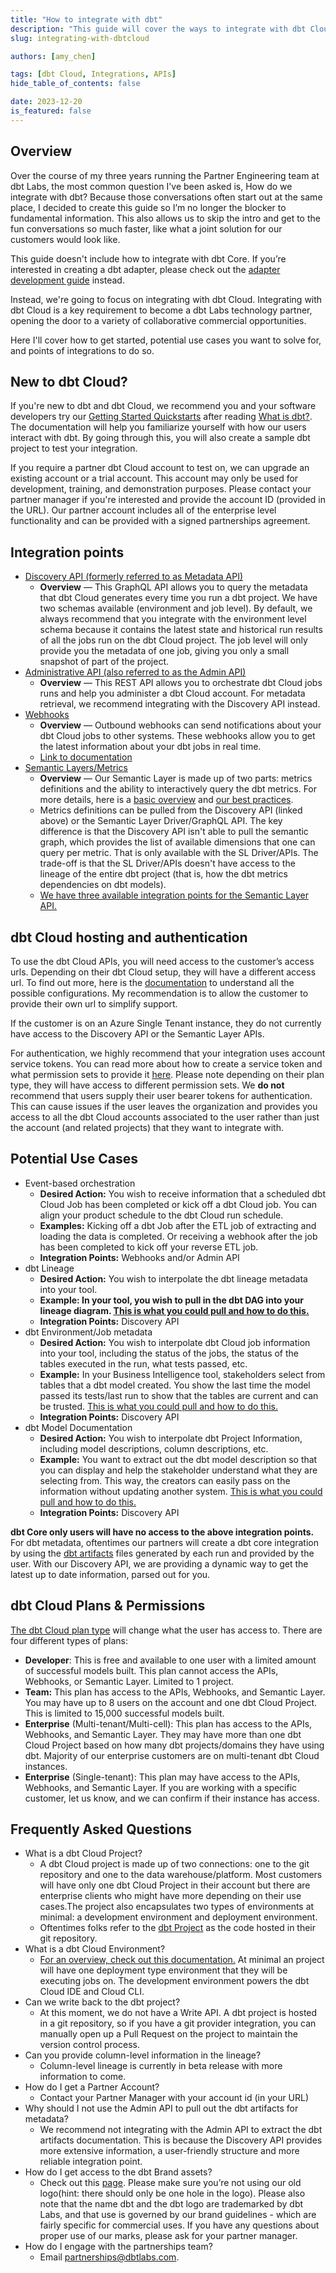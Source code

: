```yaml
---
title: "How to integrate with dbt"
description: "This guide will cover the ways to integrate with dbt Cloud"
slug: integrating-with-dbtcloud

authors: [amy_chen]

tags: [dbt Cloud, Integrations, APIs]
hide_table_of_contents: false

date: 2023-12-20
is_featured: false
---
```

## Overview

Over the course of my three years running the Partner Engineering team at dbt Labs, the most common question I've been asked is, How do we integrate with dbt? Because those conversations often start out at the same place, I decided to create this guide so I’m no longer the blocker to fundamental information. This also allows us to skip the intro and get to the fun conversations so much faster, like what a joint solution for our customers would look like. 

This guide doesn't include how to integrate with dbt Core. If you’re interested in creating a dbt adapter, please check out the [adapter development guide](/guides/dbt-ecosystem/adapter-development/1-what-are-adapters) instead.

Instead, we're going to focus on integrating with dbt Cloud. Integrating with dbt Cloud is a key requirement to become a dbt Labs technology partner, opening the door to a variety of collaborative commercial opportunities. 

Here I'll cover how to get started, potential use cases you want to solve for, and points of integrations to do so.

## New to dbt Cloud?

If you're new to dbt and dbt Cloud, we recommend you and your software developers try our [Getting Started Quickstarts](/guides) after reading [What is dbt?](/docs/introduction). The documentation will help you familiarize yourself with how our users interact with dbt. By going through this, you will also create a sample dbt project to test your integration.

If you require a partner dbt Cloud account to test on, we can upgrade an existing account or a trial account. This account may only be used for development, training, and demonstration purposes. Please contact your partner manager if you're interested and provide the account ID (provided in the URL). Our partner account includes all of the enterprise level functionality and can be provided with a signed partnerships agreement.

## Integration points

- [Discovery API (formerly referred to as Metadata API)](/docs/dbt-cloud-apis/discovery-api)
    - **Overview** &mdash; This GraphQL API allows you to query the metadata that dbt Cloud generates every time you run a dbt project. We have two schemas available (environment and job level). By default, we always recommend that you integrate with the environment level schema because it contains the latest state and historical run results of all the jobs run on the dbt Cloud project. The job level will only provide you the metadata of one job, giving you only a small snapshot of part of the project.
- [Administrative API (also referred to as the Admin API)](https://docs.getdbt.com/docs/dbt-cloud-apis/admin-cloud-api)
    - **Overview** &mdash; This REST API allows you to orchestrate dbt Cloud jobs runs and help you administer a dbt Cloud account. For metadata retrieval, we recommend integrating with the Discovery API instead.
- [Webhooks](/docs/deploy/webhooks)
    - **Overview** &mdash; Outbound webhooks can send notifications about your dbt Cloud jobs to other systems. These webhooks allow you to get the latest information about your dbt jobs in real time.
    - [Link to documentation](https://docs.getdbt.com/docs/deploy/webhooks)
- [Semantic Layers/Metrics](/docs/dbt-cloud-apis/sl-api-overview)
    - **Overview** &mdash;  Our Semantic Layer is made up of two parts: metrics definitions and the ability to interactively query the dbt metrics. For more details, here is a [basic overview](/docs/use-dbt-semantic-layer/dbt-sl) and [our best practices](/guides/dbt-ecosystem/sl-partner-integration-guide).
    - Metrics definitions can be pulled from the Discovery API (linked above) or the Semantic Layer Driver/GraphQL API. The key difference is that the Discovery API isn't able to pull the semantic graph, which provides the list of available dimensions that one can query per metric. That is only available with the SL Driver/APIs. The trade-off is that the SL Driver/APIs doesn't have access to the lineage of the entire dbt project (that is, how the dbt metrics dependencies on dbt models).
    - [We have three available integration points for the Semantic Layer API.](https://docs.getdbt.com/docs/dbt-cloud-apis/sl-api-overview)

## dbt Cloud hosting and authentication

To use the dbt Cloud APIs, you will need access to the customer’s access urls. Depending on their dbt Cloud setup, they will have a different access url. To find out more, here is the [documentation](https://docs.getdbt.com/docs/cloud/about-cloud/regions-ip-addresses) to understand all the possible configurations. My recommendation is to allow the customer to provide their own url to simplify support. 

If the customer is on an Azure Single Tenant instance, they do not currently have access to the Discovery API or the Semantic Layer APIs. 

For authentication, we highly recommend that your integration uses account service tokens. You can read more about how to create a service token and what permission sets to provide it [here](https://docs.getdbt.com/docs/dbt-cloud-apis/service-tokens). Please note depending on their plan type, they will have access to different permission sets. We **do not** recommend that users supply their user bearer tokens for authentication. This can cause issues if the user leaves the organization and provides you access to all the dbt Cloud accounts associated to the user rather than just the account (and related projects) that they want to integrate with. 

## Potential Use Cases

- Event-based orchestration
    - **Desired Action:** You wish to receive information that a scheduled dbt Cloud Job has been completed or kick off a dbt Cloud job. You can align your product schedule to the dbt Cloud run schedule.
    - **Examples:** Kicking off a dbt Job after the ETL job of extracting and loading the data is completed. Or receiving a webhook after the job has been completed to kick off your reverse ETL job.
    - **Integration Points:** Webhooks and/or Admin API
- dbt Lineage
    - **Desired Action:** You wish to interpolate the dbt lineage metadata into your tool.
    - **Example: In your tool, you wish to pull in the dbt DAG into your lineage diagram. [This is what you could pull and how to do this.](https://docs.getdbt.com/docs/dbt-cloud-apis/discovery-use-cases-and-examples#whats-the-full-data-lineage)**
    - **Integration Points:** Discovery API
- dbt Environment/Job metadata
    - **Desired Action:** You wish to interpolate dbt Cloud job information into your tool, including the status of the jobs, the status of the tables executed in the run, what tests passed, etc.
    - **Example:** In your Business Intelligence tool, stakeholders select from tables that a dbt model created. You show the last time the model passed its tests/last run to show that the tables are current and can be trusted. [This is what you could pull and how to do this.](https://docs.getdbt.com/docs/dbt-cloud-apis/discovery-use-cases-and-examples#whats-the-latest-state-of-each-model)
    - **Integration Points:** Discovery API
- dbt Model Documentation
    - **Desired Action:** You wish to interpolate dbt Project Information, including model descriptions, column descriptions, etc.
    - **Example:** You want to extract out the dbt model description so that you can display and help the stakeholder understand what they are selecting from. This way, the creators can easily pass on the information without updating another system. [This is what you could pull and how to do this.](https://docs.getdbt.com/docs/dbt-cloud-apis/discovery-use-cases-and-examples#what-does-this-dataset-and-its-columns-mean)
    - **Integration Points:** Discovery API

**dbt Core only users will have no access to the above integration points.** For dbt metadata, oftentimes our partners will create a dbt core integration by using the [dbt artifacts](https://www.getdbt.com/product/semantic-layer/) files generated by each run and provided by the user. With our Discovery API, we are providing a dynamic way to get the latest up to date information, parsed out for you.

## dbt Cloud Plans & Permissions

[The dbt Cloud plan type](https://www.getdbt.com/pricing) will change what the user has access to. There are four different types of plans:

- **Developer**: This is free and available to one user with a limited amount of successful models built. This plan cannot access the APIs, Webhooks, or Semantic Layer. Limited to 1 project.
- **Team:** This plan has access to the APIs, Webhooks, and Semantic Layer. You may have up to 8 users on the account and one dbt Cloud Project. This is limited to 15,000 successful models built.
- **Enterprise** (Multi-tenant/Multi-cell): This plan has access to the APIs, Webhooks, and Semantic Layer. They may have more than one dbt Cloud Project based on how many dbt projects/domains they have using dbt. Majority of our enterprise customers are on multi-tenant dbt Cloud instances.
- **Enterprise** (Single-tenant): This plan may have access to the APIs, Webhooks, and Semantic Layer. If you are working with a specific customer, let us know, and we can confirm if their instance has access.

## Frequently Asked Questions

- What is a dbt Cloud Project?
    - A dbt Cloud project is made up of two connections: one to the git repository and one to the data warehouse/platform. Most customers will have only one dbt Cloud Project in their account but there are enterprise clients who might have more depending on their use cases.The project also encapsulates two types of environments at minimal: a development environment and deployment environment.
    - Oftentimes folks refer to the [dbt Project](https://docs.getdbt.com/docs/build/projects) as the code hosted in their git repository.
- What is a dbt Cloud Environment?
    - [For an overview, check out this documentation.](https://docs.getdbt.com/docs/environments-in-dbt) At minimal an project will have one deployment type environment that they will be executing jobs on. The development environment powers the dbt Cloud IDE and Cloud CLI.
- Can we write back to the dbt project?
    - At this moment, we do not have a Write API. A dbt project is hosted in a git repository, so if you have a git provider integration, you can manually open up a Pull Request on the project to maintain the version control process.
- Can you provide column-level information in the lineage?
    - Column-level lineage is currently in beta release with more information to come.
- How do I get a Partner Account?
    - Contact your Partner Manager with your account id (in your URL)
- Why should I not use the Admin API to pull out the dbt artifacts for metadata?
    - We recommend not integrating with the Admin API to extract the dbt artifacts documentation. This is because the Discovery API provides more extensive information, a user-friendly structure and more reliable integration point.
- How do I get access to the dbt Brand assets?
    - Check out this [page](https://www.getdbt.com/brand-guidelines/). Please make sure you’re not using our old logo(hint: there should only be one hole in the logo). Please also note that the name dbt and the dbt logo are trademarked by dbt Labs, and that use is governed by our brand guidelines - which are fairly specific for commercial uses. If you have any questions about proper use of our marks, please ask for your partner manager.
- How do I engage with the partnerships team?
    - Email partnerships@dbtlabs.com.